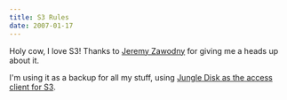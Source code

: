 ```yaml
---
title: S3 Rules
date: 2007-01-17
---
```

Holy cow, I love S3! Thanks to <a href="http://jeremy.zawodny.com/blog/archives/007641.html">Jeremy Zawodny</a> for giving me a heads up about it.

I'm using it as a backup for all my stuff, using <a href="http://www.jungledisk.com/pricing.shtml">Jungle Disk as the access client for S3</a>.

